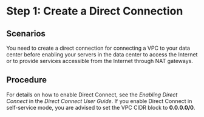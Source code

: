# Step 1: Create a Direct Connection<a name="nat_qs_0014"></a>

## Scenarios<a name="section1567411341994"></a>

You need to create a direct connection for connecting a VPC to your data center before enabling your servers in the data center to access the Internet or to provide services accessible from the Internet through NAT gateways.

## Procedure<a name="section0336142622014"></a>

For details on how to enable Direct Connect, see the  _Enabling Direct Connect_  in the  _Direct Connect User Guide_. If you enable Direct Connect in self-service mode, you are advised to set the VPC CIDR block to  **0.0.0.0/0**.

